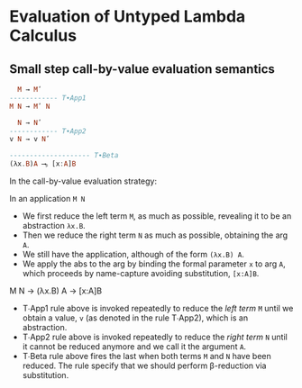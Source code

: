 # Evaluation of Untyped Lambda Calculus


## Small step call-by-value evaluation semantics

```hs
  M → Mʹ
------------ T∙App1
M N → Mʹ N

  N → Nʹ
------------ T∙App2
v N → v Nʹ

-------------------- T∙Beta
(λx.B)A ⟶ᵦ [x:A]B
```

In the call-by-value evaluation strategy:

In an application `M N`
- We first reduce the left term `M`, as much as possible, revealing it to be an abstraction `λx.B`.
- Then we reduce the right term `N` as much as possible, obtaining the arg `A`.
- We still have the application, although of the form `(λx.B) A`.
- We apply the abs to the arg by binding the formal parameter `x` to arg `A`, which proceeds by name-capture avoiding substitution, `[x:A]B`.

M N → (λx.B) A → [x:A]B

- T∙App1 rule above is invoked repeatedly to reduce the *left term* `M` until we obtain a value, `v` (as denoted in the rule T∙App2), which is an abstraction.
- T∙App2 rule above is invoked repeatedly to reduce the *right term* `N` until it cannot be reduced anymore and we call it the argument `A`.
- T∙Beta rule above fires the last when both terms `M` and `N` have been reduced. The rule specify that we should perform β-reduction via substitution.
